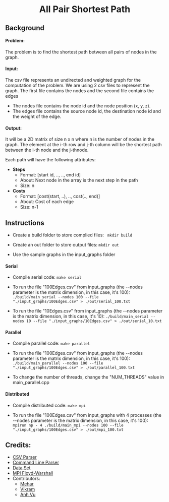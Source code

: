 <h1 align="center">All Pair Shortest Path</h1>

## Background

#### Problem:

The problem is to find the shortest path between all pairs of nodes in the graph.

#### Input:

The csv file represents an undirected and weighted graph for the computation of the problem. We are using 2 csv files to represent the graph. The first file contains the nodes and the second file contains the edges

-   The nodes file contains the node id and the node position (x, y, z).
-   The edges file contains the source node id, the destination node id and the weight of the edge.

#### Output:

It will be a 2D matrix of size n x n where n is the number of nodes in the graph. The element at the i-th row and j-th column will be the shortest path between the i-th node and the j-thnode.

Each path will have the following attributes:

-   **Steps**
    -   Format: [start id, .., .., end id]
    -   About: Next node in the array is the next step in the path
    -   Size: n
-   **Costs**
    -   Format: [cost(start, ..), .., cost(.., end)]
    -   About: Cost of each edge
    -   Size: n-1

## Instructions

-  Create a build folder to store complied files:
``` mkdir build```

-  Create an out folder to store output files:
``` mkdir out ```

-  Use the sample graphs in the input_graphs folder

#### Serial
-  Compile serial code:
```make serial```

- To run the file "100Edges.csv" from input_graphs (the --nodes parameter is the matrix dimension, in this case, it's 100):
```./build/main_serial --nodes 100 --file "./input_graphs/100Edges.csv" > ./out/serial_100.txt```

- To run the file "10Edges.csv" from input_graphs (the --nodes parameter is the matrix dimension, in this case, it's 10):
```./build/main_serial --nodes 10 --file "./input_graphs/10Edges.csv" > ./out/serial_10.txt```

#### Parallel
-  Compile parallel code:
```make parallel```

- To run the file "100Edges.csv" from input_graphs (the --nodes parameter is the matrix dimension, in this case, it's 100):
```./build/main_parallel --nodes 100 --file "./input_graphs/100Edges.csv" > ./out/parallel_100.txt```

- To change the number of threads, change the "NUM_THREADS" value in main_parallel.cpp

#### Distributed
-  Compile distributed code:
```make mpi```

- To run the file "100Edges.csv" from input_graphs with 4 processes (the --nodes parameter is the matrix dimension, in this case, it's 100):
``` mpirun np - 4 ./build/main_mpi --nodes 100 --file "./input_graphs/100Edges.csv" > ./out/mpi_100.txt```


## Credits:

-   [CSV Parser](https://github.com/ben-strasser/fast-cpp-csv-parser)
-   [Command Line Parser](https://www.sfu.ca/computing/people/faculty/alaa-alameldeen.html)
-   [Data Set](https://github.com/neryabigon/Weighted-directed-graphs/tree/main)
-   [MPI Floyd-Warshall](https://github.com/nuno-azevedo/floyd-warshall-mpi/tree/master)
-   Contributors:
    -   [Mehar](https://github.com/singhmeharjeet)
    -   [Vikram](https://github.com/vikramsodhan)
    -   [Anh Vu](https://github.com/codingpog)
